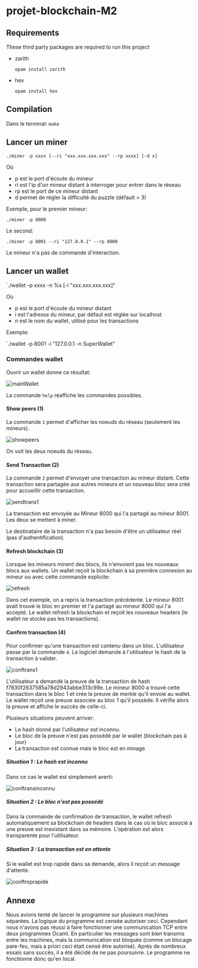 # projet-blockchain-M2

## Requirements

These third party packages are required to run this project

- zarith

    `opam install zarith`

- hex

    `opam install hex`

## Compilation

Dans le terminal: `make`

## Lancer un miner

`./miner -p xxxx [--ri "xxx.xxx.xxx.xxx" --rp xxxx] [-d x]`

Où
- p est le port d'écoute du mineur
- ri est l'ip d'un mineur distant à interroger pour entrer dans le réseau
- rp est le port de ce mineur distant
- d permet de régler la difficulté du puzzle (défault = 3)

Exemple, pour le premier mineur:

`./miner -p 8000`

Le second:

`./miner -p 8001 --ri "127.0.0.1" --rp 8000`

Le mineur n'a pas de commande d'interaction.

## Lancer un wallet

`./wallet -p xxxx -n %s [-i "xxx.xxx.xxx.xxx]"

Où
- p est le port d'écoute du mineur distant
- i est l'adresse du mineur, par défaut est réglée sur localhost
- n est le nom du wallet, utilisé pour les transactions

Exemple:

`./wallet -p 8001 -i "127.0.0.1 -n SuperWallet"

### Commandes wallet

Ouvrir un wallet donne ce résultat:

![mainWallet](https://i.imgur.com/HN0ybgx.png)

La commande `help` réaffiche les commandes possibles.

#### Show peers (1)

La commande `1` permet d'afficher les noeuds du réseau (seulement les mineurs).

![showpeers](https://i.imgur.com/DSxxD97.png)

On voit les deux noeuds du réseau.

#### Send Transaction (2)

La commande `2` permet d'envoyer une transaction au mineur distant. Cette transaction sera partagée aux autres mineurs
et un nouveau bloc sera créé pour accueillir cette transaction.

![sendtrans1](https://i.imgur.com/hieakWr.png)

La transaction est envoyée au Mineur 8000 qui l'a partagé au mineur 8001. Les deux se mettent à miner.

Le destinataire de la transaction n'a pas besoin d'être un utilisateur réel (pas d'authentification).

#### Refresh blockchain (3)

Lorsque les mineurs minent des blocs, ils n'envoient pas les nouveaux blocs aux wallets. Un wallet reçoit la blockchain à sa première
connexion au mineur ou avec cette commande explicite:

![refresh](https://i.imgur.com/LhdUV6a.png)

Dans cet exemple, on a repris la transaction précédente. Le mineur 8001 avait trouvé le bloc en premier et l'a partagé au mineur 8000 qui l'a accepté.
Le wallet refresh la blockchain et reçoit les nouveaux headers (le wallet ne stocke pas les transactions).

#### Confirm transaction (4)

Pour confirmer qu'une transaction est contenu dans un bloc. L'utilisateur passe par la commande `4`.
Le logiciel demande à l'utilisateur le hash de la transaction à valider.

![conftrans1](https://i.imgur.com/31T6Grq.png)

L'utilisateur a demandé la preuve de la transaction de hash f7630f2637585a78d2943abbe313c99e.
Le mineur 8000 a trouvé cette transaction dans le bloc 1 et crée la preuve de merkle qu'il envoie au wallet.
Le wallet reçoit une preuve associée au bloc 1 qu'il possède. Il vérifie alors la preuve et affiche le succès de celle-ci.

Plusieurs situations peuvent arriver:
- Le hash donné par l'utilisateur est inconnu.
- Le bloc de la preuve n'est pas possédé par le wallet (blockchain pas à jour)
- La transaction est connue mais le bloc est en minage

##### Situation 1 : Le hash est inconnu

Dans ce cas le wallet est simplement averti:

![conftransinconnu](https://i.imgur.com/S2ZM6u7.png)


##### Situation 2 : Le bloc n'est pas possédé

Dans la commande de confirmation de transaction, le wallet refresh automatiquement sa blockchain de headers dans le cas où le bloc 
associé à une preuve est inexistant dans sa mémoire. L'opération est alors transparente pour l'utilisateur.


##### Situation 3 : La transaction est en attente

Si le wallet est trop rapide dans sa demande, alors il reçoit un message d'attente.

![conftroprapide](https://i.imgur.com/G2xAL1a.png)


## Annexe

Nous avions tenté de lancer le programme sur plusieurs machines séparées. La logique du programme est censée autoriser ceci.
Cependant nous n'avons pas réussi à faire fonctionner une communication TCP entre deux programmes Ocaml. En particulier
les messages sont bien transmis entre les machines, mais la communication est bloquée (comme un blocage pare-feu, mais a priori ceci était censé être autorisé).
Après de nombreux essais sans succès, il a été décidé de ne pas poursuivre. Le programme ne fonctionne donc qu'en local.
